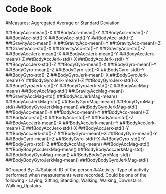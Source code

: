 Code Book
========================================================

#Measures: Aggregated Average or Standard Deviation 

##tBodyAcc-mean()-X
##tBodyAcc-mean()-Y
##tBodyAcc-mean()-Z
##tBodyAcc-std()-X
##tBodyAcc-std()-Y
##tBodyAcc-std()-Z
##tGravityAcc-mean()-X
##tGravityAcc-mean()-Y
##tGravityAcc-mean()-Z
##tGravityAcc-std()-X
##tGravityAcc-std()-Y
##tGravityAcc-std()-Z
##tBodyAccJerk-mean()-X
##tBodyAccJerk-mean()-Y
##tBodyAccJerk-mean()-Z
##tBodyAccJerk-std()-X
##tBodyAccJerk-std()-Y
##tBodyAccJerk-std()-Z
##tBodyGyro-mean()-X
##tBodyGyro-mean()-Y
##tBodyGyro-mean()-Z
##tBodyGyro-std()-X
##tBodyGyro-std()-Y
##tBodyGyro-std()-Z
##tBodyGyroJerk-mean()-X
##tBodyGyroJerk-mean()-Y
##tBodyGyroJerk-mean()-Z
##tBodyGyroJerk-std()-X
##tBodyGyroJerk-std()-Y
##tBodyGyroJerk-std()-Z
##tBodyAccMag-mean()
##tBodyAccMag-std()
##tGravityAccMag-mean()
##tGravityAccMag-std()
##tBodyAccJerkMag-mean()
##tBodyAccJerkMag-std()
##tBodyGyroMag-mean()
##tBodyGyroMag-std()
##tBodyGyroJerkMag-mean()
##tBodyGyroJerkMag-std()
##fBodyAcc-mean()-X
##fBodyAcc-mean()-Y
##fBodyAcc-mean()-Z
##fBodyAcc-std()-X
##fBodyAcc-std()-Y
##fBodyAcc-std()-Z
##fBodyAccJerk-mean()-X
##fBodyAccJerk-mean()-Y
##fBodyAccJerk-mean()-Z
##fBodyAccJerk-std()-X
##fBodyAccJerk-std()-Y
##fBodyAccJerk-std()-Z
##fBodyGyro-mean()-X
##fBodyGyro-mean()-Y
##fBodyGyro-mean()-Z
##fBodyGyro-std()-X
##fBodyGyro-std()-Y
##fBodyGyro-std()-Z
##fBodyAccMag-mean()
##fBodyAccMag-std()
##fBodyBodyAccJerkMag-mean()
##fBodyBodyAccJerkMag-std()
##fBodyBodyGyroMag-mean()
##fBodyBodyGyroMag-std()
##fBodyBodyGyroJerkMag-mean()
##fBodyBodyGyroJerkMag-std()

#Grouped By:
##Subject: ID of the person
##Activity: Type of activity performed when measurements were recorded. Could be one of the following - Laying, Sitting, Standing, Walking, Walking_Downstairs, Walking_Upstairs

